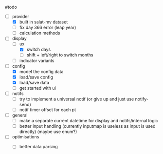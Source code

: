 
#todo

- [ ] provider
  - [x] built in salat-mv dataset
  - [ ] fix day 366 error (leap year)
  - [ ] calculation methods

- [ ] display
  - [ ] ux
    - [x] switch days
    - [ ] shift + left/right to switch months
  - [ ] indicator variants

- [ ] config
  - [x] model the config data
  - [x] load/save config
  - [x] load/save data
  - [ ] get started with ui

- [ ] notifs
  - [ ] try to implement a universal notif (or give up and just use notify-send)
  - [ ] notif timer offset for each pt

- [ ] general
  - [ ] make a separate current datetime for display and notifs/internal logic
  - [ ] better input handling (currently inputmap is useless as input is used directly) (maybe use enum?)

- [ ] optimisations
  - [ ] better data parsing


